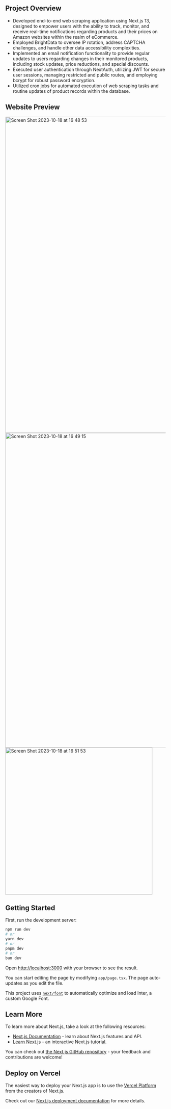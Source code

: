 ## Project Overview
- Developed end-to-end web scraping application using Next.js 13, designed to empower users with the ability to track, monitor, and receive real-time notifications regarding products and their prices on Amazon websites within the realm of eCommerce. 
- Employed BrightData to oversee IP rotation, address CAPTCHA challenges, and handle other data accessibility complexities. 
- Implemented an email notification functionality to provide regular updates to users regarding changes in their monitored products, including stock updates, price reductions, and special discounts. 
- Executed user authentication through NextAuth, utilizing JWT for secure user sessions, managing restricted and public routes, and employing bcrypt for robust password encryption.
- Utilized cron jobs for automated execution of web scraping tasks and routine updates of product records within the database.

## Website Preview
<img width="992" alt="Screen Shot 2023-10-18 at 16 48 53" src="https://github.com/Luca-garnier/PricewhisperApp/assets/69828682/23837c13-529e-4497-ac1b-3e2bdea289b2">
<img width="987" alt="Screen Shot 2023-10-18 at 16 49 15" src="https://github.com/Luca-garnier/PricewhisperApp/assets/69828682/992da23d-807c-4713-9bf1-e764235ec09e">
<img width="462" alt="Screen Shot 2023-10-18 at 16 51 53" src="https://github.com/Luca-garnier/PricewhisperApp/assets/69828682/981399aa-bea4-4679-baa3-b04e564ed823">






## Getting Started

First, run the development server:

```bash
npm run dev
# or
yarn dev
# or
pnpm dev
# or
bun dev
```

Open [http://localhost:3000](http://localhost:3000) with your browser to see the result.

You can start editing the page by modifying `app/page.tsx`. The page auto-updates as you edit the file.

This project uses [`next/font`](https://nextjs.org/docs/basic-features/font-optimization) to automatically optimize and load Inter, a custom Google Font.

## Learn More

To learn more about Next.js, take a look at the following resources:

- [Next.js Documentation](https://nextjs.org/docs) - learn about Next.js features and API.
- [Learn Next.js](https://nextjs.org/learn) - an interactive Next.js tutorial.

You can check out [the Next.js GitHub repository](https://github.com/vercel/next.js/) - your feedback and contributions are welcome!

## Deploy on Vercel

The easiest way to deploy your Next.js app is to use the [Vercel Platform](https://vercel.com/new?utm_medium=default-template&filter=next.js&utm_source=create-next-app&utm_campaign=create-next-app-readme) from the creators of Next.js.

Check out our [Next.js deployment documentation](https://nextjs.org/docs/deployment) for more details.
